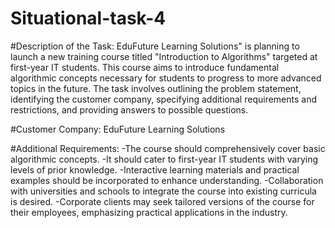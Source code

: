 # Situational-task-4
#Description of the Task:
EduFuture Learning Solutions" is planning to launch a new training course titled "Introduction to Algorithms" targeted at first-year IT students. This course aims to introduce fundamental algorithmic concepts necessary for students to progress to more advanced topics in the future. The task involves outlining the problem statement, identifying the customer company, specifying additional requirements and restrictions, and providing answers to possible questions.

#Customer Company: EduFuture Learning Solutions

#Additional Requirements:
-The course should comprehensively cover basic algorithmic concepts.
-It should cater to first-year IT students with varying levels of prior knowledge.
-Interactive learning materials and practical examples should be incorporated to enhance understanding.
-Collaboration with universities and schools to integrate the course into existing curricula is desired.
-Corporate clients may seek tailored versions of the course for their employees, emphasizing practical applications in the industry.
